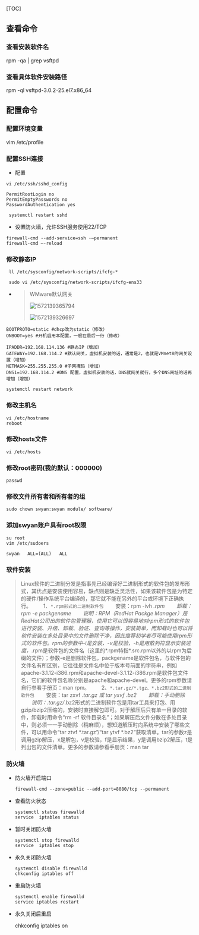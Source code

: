 [TOC]

## 查看命令

### 查看安装软件名

rpm -qa | grep vsftpd
### 查看具体软件安装路径
rpm -ql vsftpd-3.0.2-25.el7.x86_64



## 配置命令

### 配置环境变量
vim /etc/profile

### 配置SSH连接

- 配置

```
vi /etc/ssh/sshd_config
```

```
PermitRootLogin no
PermitEmptyPasswords no
PasswordAuthentication yes
```

```
 systemctl restart sshd
```

- 设置防火墙，允许SSH服务使用22/TCP

```
firewall-cmd --add-service=ssh -–permanent
firewall-cmd –-reload
```

### 修改静态IP

```
 ll /etc/sysconfig/network-scripts/ifcfg-*
 
 sudo vi /etc/sysconfig/network-scripts/ifcfg-ens33
```

- > WMware默认网关
  >
  > ![1572139365794](assets/1572139365794.png)
  >
  > ![1572139326697](assets/1572139326697.png)

    

    

```
BOOTPROTO=static #dhcp改为static（修改）
ONBOOT=yes #开机启用本配置，一般在最后一行（修改）
 
IPADDR=192.168.114.136 #静态IP（增加）
GATEWAY=192.168.114.2 #默认网关，虚拟机安装的话，通常是2，也就是VMnet8的网关设置（增加）
NETMASK=255.255.255.0 #子网掩码（增加）
DNS1=192.168.114.2 #DNS 配置，虚拟机安装的话，DNS就网关就行，多个DNS网址的话再增加（增加）
```

```
systemctl restart network
```

### 修改主机名

```
vi /etc/hostname
reboot
```

### 修改hosts文件

```
vi /etc/hosts
```

### 修改root密码(我的默认：000000)

```
passwd
```

### 修改文件所有者和所有者的组

```
sudo chown swyan:swyan module/ software/
```



### 添加swyan账户具有root权限

```
su root
vim /etc/sudoers
```

```
swyan  	ALL=(ALL) 	ALL
```

### 软件安装

> Linux软件的二进制分发是指事先已经编译好二进制形式的软件包的发布形式，其优点是安装使用容易，缺点则是缺乏灵活性，如果该软件包是为特定的硬件/操作系统平台编译的，那它就不能在另外的平台或环境下正确执行。
> 　　1、`*.rpm形式的二进制软件包`
> 　　安装：rpm -ivh *.rpm
> 　　卸载：rpm -e packgename
> 　　说明：RPM（RedHat Packge Manager）是RedHat公司出的软件包管理器，使用它可以很容易地对rpm形式的软件包进行安装、升级、卸载、验证、查询等操作，安装简单，而卸载时也可以将软件安装在多处目录中的文件删除干净，因此推荐初学者尽可能使用rpm形式的软件包。rpm的参数中-i是安装，-v是校验，-h是用散列符显示安装进度，*.rpm是软件包的文件名（这里的*.rpm特指*.src.rpm以外的以rpm为后缀的文件）；参数-e是删除软件包，packgename是软件包名，与软件包的文件名有所区别，它往往是文件名中位于版本号前面的字符串，例如apache-3.1.12-i386.rpm和apache-devel-3.1.12-i386.rpm是软件包文件名，它们的软件包名称分别是apache和apache-devel。更多的rpm参数请自行参看手册页：man rpm。
> 　　2、`*.tar.gz/*.tgz、*.bz2形式的二进制软件包`
> 　　安装：tar zxvf *.tar.gz 或 tar yxvf *.bz2
> 　　卸载：手动删除
> 　　说明：*.tar.gz/*.bz2形式的二进制软件包是用tar工具来打包、用gzip/bzip2压缩的，安装时直接解包即可。对于解压后只有单一目录的软件，卸载时用命令“rm -rf 软件目录名”；如果解压后文件分散在多处目录中，则必须一一手动删除（稍麻烦），想知道解压时向系统中安装了哪些文件，可以用命令“tar ztvf *.tar.gz”/“tar ytvf *.bz2”获取清单。tar的参数z是调用gzip解压，x是解包，v是校验，f是显示结果，y是调用bzip2解压，t是列出包的文件清单。更多的参数请参看手册页：man tar

### 防火墙

- 防火墙开启端口

    ```
    firewall-cmd --zone=public --add-port=8080/tcp --permanent
    ```

- 查看防火状态

    ```
    systemctl status firewalld
    service  iptables status
    ```

- 暂时关闭防火墙

    ```
    systemctl stop firewalld
    service  iptables stop
    ```

- 永久关闭防火墙

    ```
    systemctl disable firewalld
    chkconfig iptables off
    ```

- 重启防火墙

    ```
    systemctl enable firewalld
    service iptables restart  
    ```

- 永久关闭后重启

    chkconfig iptables on

    

    

